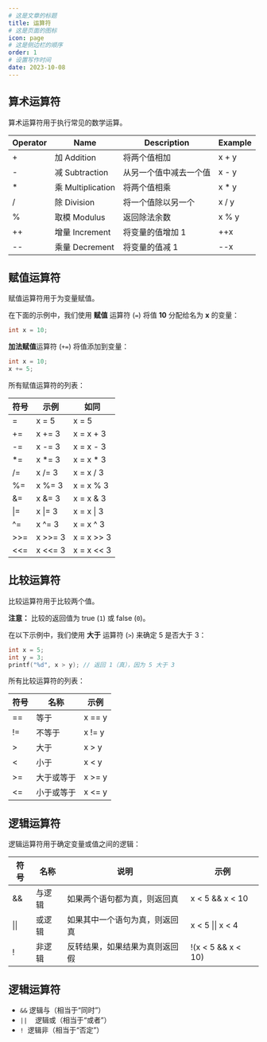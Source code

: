 ```yaml
---
# 这是文章的标题
title: 运算符
# 这是页面的图标
icon: page
# 这是侧边栏的顺序
order: 1
# 设置写作时间
date: 2023-10-08
---
```

## 算术运算符

算术运算符用于执行常见的数学运算。

| Operator | Name | Description | Example |
| -------- | -------- | -------- | -------- |
| +        | 加 Addition       | 将两个值相加            | x + y   |
| -        | 减 Subtraction    | 从另一个值中减去一个值    | x - y   |
| \*       | 乘 Multiplication | 将两个值相乘            | x \* y  |
| /        | 除 Division       | 将一个值除以另一个       | x / y   |
| %        | 取模 Modulus      | 返回除法余数            | x % y   |
| ++       | 增量 Increment    | 将变量的值增加 1 | ++x     |
| --       | 乘量 Decrement    | 将变量的值减 1 | --x     |
## 赋值运算符

赋值运算符用于为变量赋值。

在下面的示例中，我们使用 **赋值** 运算符 (`=`) 将值 **10** 分配给名为 **x** 的变量：

```c
int x = 10;
```

**加法赋值**运算符 (`+=`) 将值添加到变量：

```c
int x = 10;
x += 5;
```

所有赋值运算符的列表：

| 符号 | 示例 | 如同    |
| -------- | ------- | ---------- |
| =        | x = 5   | x = 5      |
| +=       | x += 3  | x = x + 3  |
| -=       | x -= 3  | x = x - 3  |
| \*=      | x \*= 3 | x = x \* 3 |
| /=       | x /= 3  | x = x / 3  |
| %=       | x %= 3  | x = x % 3  |
| &=       | x &= 3  | x = x & 3  |
| \|=      | x \|= 3 | x = x \| 3 |
| ^=       | x ^= 3  | x = x ^ 3  |
| >>=      | x >>= 3 | x = x >> 3 |
| <<=      | x <<= 3 | x = x << 3 |

## 比较运算符

比较运算符用于比较两个值。

**注意：** 比较的返回值为 true (`1`) 或 false (`0`)。

在以下示例中，我们使用 **大于** 运算符 (`>`) 来确定 5 是否大于 3：

```c
int x = 5;
int y = 3;
printf("%d", x > y); // 返回 1（真），因为 5 大于 3
```

所有比较运算符的列表：

| 符号 | 名称 | 示例 |
| -------- | ------- | ------- |
| ==       | 等于       | x == y  |
| !=       | 不等于      | x != y  |
| >        | 大于       | x > y   |
| <        | 小于       | x < y   |
| >=       | 大于或等于  | x >= y  |
| <=       | 小于或等于  | x <= y  |

## 逻辑运算符

逻辑运算符用于确定变量或值之间的逻辑：

| 符号 | 名称 | 说明 | 示例 |
| -------- | -------- | -------- | -------- |
| &&    | 与逻辑 | 如果两个语句都为真，则返回真   | x < 5 &&  x < 10   |
| \|\|  | 或逻辑 | 如果其中一个语句为真，则返回真 | x < 5 \|\| x < 4   |
| !     | 非逻辑 | 反转结果，如果结果为真则返回假 | !(x < 5 && x < 10) |

## 逻辑运算符
- `&&`    逻辑与（相当于“同时”）
- `||`    逻辑或（相当于“或者”）
- `!`      逻辑非（相当于“否定”）